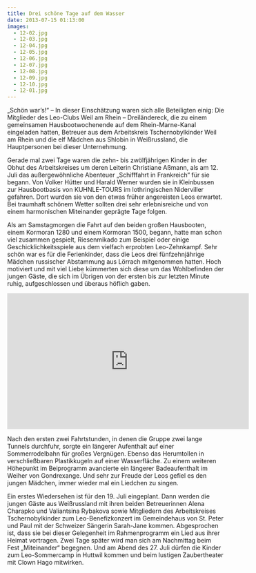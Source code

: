 ```yaml
---
title: Drei schöne Tage auf dem Wasser
date: 2013-07-15 01:13:00
images:
  - 12-02.jpg
  - 12-03.jpg
  - 12-04.jpg
  - 12-05.jpg
  - 12-06.jpg
  - 12-07.jpg
  - 12-08.jpg
  - 12-09.jpg
  - 12-10.jpg
  - 12-01.jpg
---
```


„Schön war’s!“ – In dieser Einschätzung waren sich alle Beteiligten einig: Die Mitglieder des Leo-Clubs Weil am Rhein – Dreiländereck, die zu einem gemeinsamen Hausbootwochenende auf dem Rhein-Marne-Kanal eingeladen hatten, Betreuer aus dem Arbeitskreis Tschernobylkinder Weil am Rhein und die elf Mädchen aus Shlobin in Weißrussland, die Hauptpersonen bei dieser Unternehmung.

Gerade mal zwei Tage waren die zehn- bis zwölfjährigen Kinder in der Obhut des Arbeitskreises um deren Leiterin Christiane Aßmann, als am 12. Juli das außergewöhnliche Abenteuer „Schifffahrt in Frankreich“ für sie begann. Von Volker Hütter und Harald Werner wurden sie in Kleinbussen zur Hausbootbasis von KUHNLE-TOURS im lothringischen Niderviller gefahren. Dort wurden sie von den etwas früher angereisten Leos erwartet. Bei traumhaft schönem Wetter sollten drei sehr erlebnisreiche und von einem harmonischen Miteinander geprägte Tage folgen.

Als am Samstagmorgen die Fahrt auf den beiden großen Hausbooten, einem Kormoran 1280 und einem Kormoran 1500, begann, hatte man schon viel zusammen gespielt, Riesenmikado zum Beispiel oder einige Geschicklichkeitsspiele aus dem vielfach erprobten Leo-Zehnkampf. Sehr schön war es für die Ferienkinder, dass die Leos drei fünfzehnjährige Mädchen russischer Abstammung aus Lörrach mitgenommen hatten. Hoch motiviert und mit viel Liebe kümmerten sich diese um das Wohlbefinden der jungen Gäste, die sich im Übrigen von der ersten bis zur letzten Minute ruhig, aufgeschlossen und überaus höflich gaben.

<iframe
  width="560"
  height="315"
  src="https://www.youtube-nocookie.com/embed/yo73hVXiJFI"
  title="Video zur Hausbootfahrt"
  frameborder="0"
  allow="accelerometer; autoplay; clipboard-write; encrypted-media; gyroscope; picture-in-picture"
  allowfullscreen
></iframe>

Nach den ersten zwei Fahrtstunden, in denen die Gruppe zwei lange Tunnels durchfuhr, sorgte ein längerer Aufenthalt auf einer Sommerrodelbahn für großes Vergnügen. Ebenso das Herumtollen in verschließbaren Plastikkugeln auf einer Wasserfläche. Zu einem weiteren Höhepunkt im Beiprogramm avancierte ein längerer Badeaufenthalt im Weiher von Gondrexange. Und sehr zur Freude der Leos gefiel es den jungen Mädchen, immer wieder mal ein Liedchen zu singen.

Ein erstes Wiedersehen ist für den 19. Juli eingeplant. Dann werden die jungen Gäste aus Weißrussland mit ihren beiden Betreuerinnen Alena Charapko und Valiantsina Rybakova sowie Mitgliedern des Arbeitskreises Tschernobylkinder zum Leo-Benefizkonzert im Gemeindehaus von St. Peter und Paul mit der Schweizer Sängerin Sarah-Jane kommen. Abgesprochen ist, dass sie bei dieser Gelegenheit im Rahmenprogramm ein Lied aus ihrer Heimat vortragen. Zwei Tage später wird man sich am Nachmittag beim Fest „Miteinander“ begegnen. Und am Abend des 27. Juli dürfen die Kinder zum Leo-Sommercamp in Huttwil kommen und beim lustigen Zaubertheater mit Clown Hago mitwirken.
